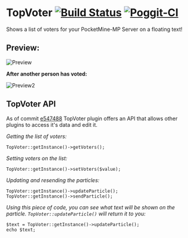 # TopVoter [![Build Status](https://travis-ci.org/SalmonDE/TopVoter.svg?branch=master)](https://travis-ci.org/SalmonDE/TopVoter) [![Poggit-CI](https://poggit.pmmp.io/ci.badge/SalmonDE/TopVoter/TopVoter)](https://poggit.pmmp.io/ci/SalmonDE/TopVoter/TopVoter)
Shows a list of voters for your PocketMine-MP Server on a floating text!

## Preview:

![Preview](https://salmonde.de/MCPE-Plugins/Pictures/TopVoter/Preview.jpg)

**After another person has voted:**

![Preview2](https://salmonde.de/MCPE-Plugins/Pictures/TopVoter/Preview2.jpg)

## TopVoter API

As of commit [e547488](https://github.com/SalmonDE/TopVoter/commit/e54748840ca6dd9df7f35f6f9d93ab096effcceb) TopVoter plugin offers an API that allows other plugins to access it's data and edit it.

*Getting the list of voters:*
```
TopVoter::getInstance()->getVoters();
```
*Setting voters on the list:*
```
TopVoter::getInstance()->setVoters($value);
```
*Updating and resending the particles:*
```
TopVoter::getInstance()->updateParticle();
TopVoter::getInstance()->sendParticle();
```
*Using this piece of code, you can see what text will be shown on the particle. `TopVoter::updateParticle()` will return it to you:*
```
$text = TopVoter::getInstance()->updateParticle();
echo $text;
```
